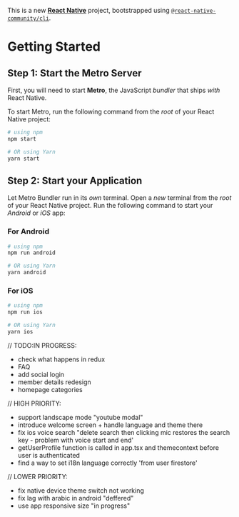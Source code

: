 This is a new [**React Native**](https://reactnative.dev) project, bootstrapped using [`@react-native-community/cli`](https://github.com/react-native-community/cli).

# Getting Started

## Step 1: Start the Metro Server

First, you will need to start **Metro**, the JavaScript _bundler_ that ships _with_ React Native.

To start Metro, run the following command from the _root_ of your React Native project:

```bash
# using npm
npm start

# OR using Yarn
yarn start
```

## Step 2: Start your Application

Let Metro Bundler run in its _own_ terminal. Open a _new_ terminal from the _root_ of your React Native project. Run the following command to start your _Android_ or _iOS_ app:

### For Android

```bash
# using npm
npm run android

# OR using Yarn
yarn android
```

### For iOS

```bash
# using npm
npm run ios

# OR using Yarn
yarn ios
```

// TODO:IN PROGRESS:

- check what happens in redux
- FAQ
- add social login
- member details redesign
- homepage categories

// HIGH PRIORITY:

- support landscape mode "youtube modal"
- introduce welcome screen + handle language and theme there
- fix ios voice search "delete search then clicking mic restores the search key - problem with voice start and end'
- getUserProfile function is called in app.tsx and themecontext before user is authenticated
- find a way to set i18n language correctly 'from user firestore'

// LOWER PRIORITY:

- fix native device theme switch not working
- fix lag with arabic in android "deffered"
- use app responsive size "in progress"

